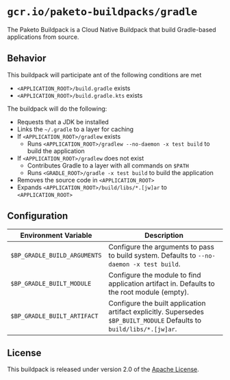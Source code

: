 # `gcr.io/paketo-buildpacks/gradle`
The Paketo <NAME> Buildpack is a Cloud Native Buildpack that build Gradle-based applications from source.

## Behavior
This buildpack will participate ant of the following conditions are met

* `<APPLICATION_ROOT>/build.gradle` exists
* `<APPLICATION_ROOT>/build.gradle.kts` exists

The buildpack will do the following:

* Requests that a JDK be installed
* Links the `~/.gradle` to a layer for caching
* If `<APPLICATION_ROOT>/gradlew` exists
  * Runs `<APPLICATION_ROOT>/gradlew --no-daemon -x test build` to build the application
* If `<APPLICATION_ROOT>/gradlew` does not exist
  * Contributes Gradle to a layer with all commands on `$PATH`
  * Runs `<GRADLE_ROOT>/gradle -x test build` to build the application
* Removes the source code in `<APPLICATION_ROOT>`
* Expands `<APPLICATION_ROOT>/build/libs/*.[jw]ar` to `<APPLICATION_ROOT>`

## Configuration
| Environment Variable | Description
| -------------------- | -----------
| `$BP_GRADLE_BUILD_ARGUMENTS` | Configure the arguments to pass to build system.  Defaults to `--no-daemon -x test build`.
| `$BP_GRADLE_BUILT_MODULE` | Configure the module to find application artifact in.  Defaults to the root module (empty).
| `$BP_GRADLE_BUILT_ARTIFACT` | Configure the built application artifact explicitly.  Supersedes `$BP_BUILT_MODULE`  Defaults to `build/libs/*.[jw]ar`.

## License
This buildpack is released under version 2.0 of the [Apache License][a].

[a]: http://www.apache.org/licenses/LICENSE-2.0
